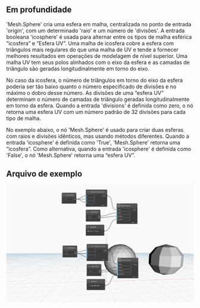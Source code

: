## Em profundidade
'Mesh.Sphere' cria uma esfera em malha, centralizada no ponto de entrada 'origin', com um determinado 'raio' e um número de 'divisões'. A entrada booleana 'icosphere' é usada para alternar entre os tipos de malha esférica “icosfera” e “Esfera UV”. Uma malha de icosfera cobre a esfera com triângulos mais regulares do que uma malha de UV e tende a fornecer melhores resultados em operações de modelagem de nível superior. Uma malha UV tem seus polos alinhados com o eixo da esfera e as camadas de triângulo são geradas longitudinalmente em torno do eixo.

No caso da icosfera, o número de triângulos em torno do eixo da esfera poderia ser tão baixo quanto o número especificado de divisões e no máximo o dobro desse número. As divisões de uma “esfera UV” determinam o número de camadas de triângulo geradas longitudinalmente em torno da esfera. Quando a entrada 'divisions' é definida como zero, o nó retorna uma esfera UV com um número padrão de 32 divisões para cada tipo de malha.

No exemplo abaixo, o nó 'Mesh.Sphere' é usado para criar duas esferas com raios e divisões idênticos, mas usando métodos diferentes. Quando a entrada 'icosphere' é definida como 'True', 'Mesh.Sphere' retorna uma “icosfera”. Como alternativa, quando a entrada 'icosphere' é definida como 'False', o nó 'Mesh.Sphere' retorna uma “esfera UV”.

## Arquivo de exemplo

![Example](./Autodesk.DesignScript.Geometry.Mesh.Sphere_img.jpg)
